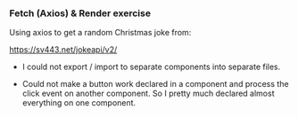 ### Fetch (Axios) & Render exercise

Using axios to get a random Christmas joke from:

https://sv443.net/jokeapi/v2/

* I could not export / import to separate components into separate files.

* Could not make a button work declared in a component and process the click event on another component. So I pretty much declared almost everything on one component.